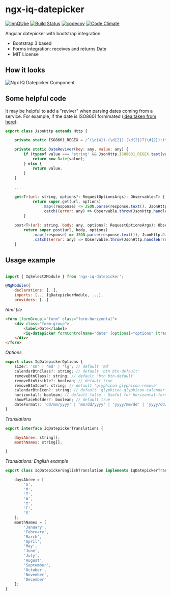 # ngx-iq-datepicker

[![InnQUbe](http://www.innqube.com/assets/images/badge.svg)](http://www.innqube.com/)
[![Build Status](https://travis-ci.org/Innqube/ngx-iq-datepicker.svg?branch=master)](https://travis-ci.org/Innqube/ngx-iq-datepicker)
[![codecov](https://codecov.io/gh/Innqube/ngx-iq-datepicker/branch/master/graph/badge.svg)](https://codecov.io/gh/Innqube/ngx-iq-datepicker)
[![Code Climate](https://codeclimate.com/github/Innqube/ngx-iq-datepicker/badges/gpa.svg)](https://codeclimate.com/github/Innqube/ngx-iq-datepicker)

Angular datepicker with bootstrap integration

* Bootstrap 3 based
* Forms integration: receives and returns Date
* MIT License

How it looks
---
![Ngx IQ Datepicker Component](https://image.ibb.co/bs61sk/Ngx_Iq_Datepicker.png)

Some helpful code
---
It may be helpful to add a "reviver" when parsing dates coming from a service. For example, if the date is ISO8601 formmated ([idea taken from here](https://msdn.microsoft.com/library/cc836466(v=vs.94).aspx)):

```javascript
export class JsonHttp extends Http {

    private static ISO8601_REGEX = /^(\d{4})-(\d{2})-(\d{2})T(\d{2}):(\d{2}):(\d{2}(?:\.\d*)?)Z$/;

    private static DateReviver(key: any, value: any) {
        if (typeof value === 'string' && JsonHttp.ISO8601_REGEX.test(value)) {
            return new Date(value);
        } else {
            return value;
        }
    }
    
    ...
    
    get<T>(url: string, options?: RequestOptionsArgs): Observable<T> {
            return super.get(url, options)
                .map((response) => JSON.parse(response.text(), JsonHttp.DateReviver))
                .catch((error: any) => Observable.throw(JsonHttp.handleError(error)));
        }
    
    post<T>(url: string, body: any, options?: RequestOptionsArgs): Observable<T> {
        return super.post(url, body, options)
            .map((response) => JSON.parse(response.text()), JsonHttp.DateReviver)
            .catch((error: any) => Observable.throw(JsonHttp.handleError(error)));
    }
```


Usage example
---
```javascript

import { IqSelect2Module } from 'ngx-iq-datepicker';

@NgModule({
    declarations: [..],
    imports: [.., IqDatepickerModule, ...],
    providers: [..]
```

*html file*
```html
<form [formGroup]="form" class="form-horizontal">
    <div class="form-group">
        <label>Date</label>
        <iq-datepicker formControlName="date" [options]="options" [translations]="translations"></iq-datepicker>
    </div>
</form>
```
*Options*
```javascript
export class IqDatepickerOptions {
    size?: 'sm' | 'md' | 'lg'; // default 'md'
    calendarBtnClass?: string; // default 'btn btn-default'
    removeBtnClass?: string; // default 'btn btn-default'
    removeBtnVisible?: boolean; // default true
    removeBtnIcon?: string; // default 'glyphicon glyphicon-remove'
    calendarBtnIcon?: string; // default 'glyphicon glyphicon-calendar'
    horizontal?: boolean; // default false - Useful for horizontal-forms
    showPlaceholder?: boolean; // default true
    dateFormat?: 'dd/mm/yyyy' | 'mm/dd/yyyy' | 'yyyy/mm/dd' | 'yyyy/dd/mm'; // default 'dd/mm/yyyy'
}
```

*Translations*
```javascript
export interface IqDatepickerTranslations {

    daysAbrev: string[];
    monthNames: string[];

}
```

*Translations: English example*
```javascript
export class IqDatepickerEnglishTranslation implements IqDatepickerTranslations {

    daysAbrev = [
        'S',
        'M',
        'T',
        'W',
        'T',
        'F',
        'S'
    ];
    monthNames = [
        'January',
        'February',
        'March',
        'April',
        'May',
        'June',
        'July',
        'August',
        'September',
        'October',
        'November',
        'December'
    ];
}
```
